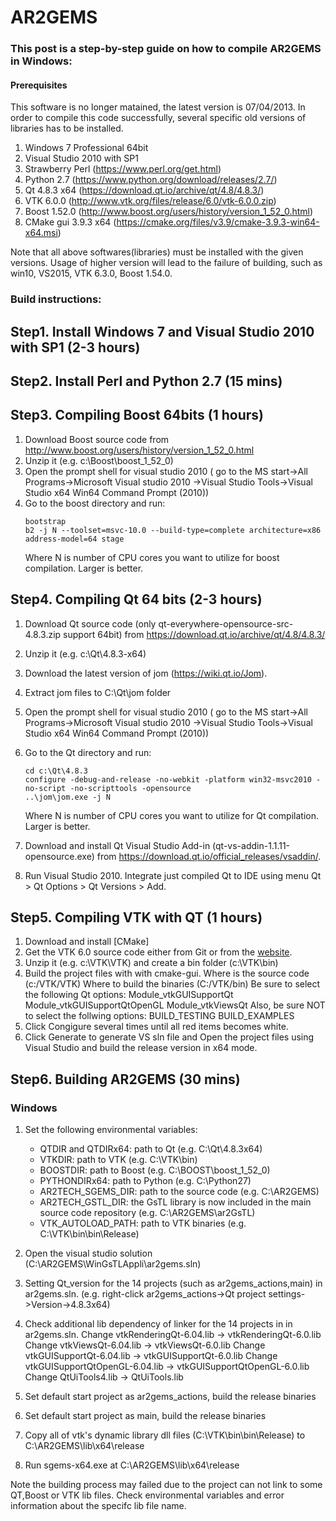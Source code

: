 AR2GEMS
=======

### This post is a step-by-step guide on how to compile AR2GEMS in Windows:

#### Prerequisites
This software is no longer matained, the latest version is 07/04/2013. In order to compile this code successfully, several specific old versions of libraries has to be installed.
1) Windows 7 Professional 64bit
2) Visual Studio 2010 with SP1 
3) Strawberry Perl (https://www.perl.org/get.html)
4) Python 2.7 (https://www.python.org/download/releases/2.7/)
4) Qt 4.8.3 x64 (https://download.qt.io/archive/qt/4.8/4.8.3/)
5) VTK 6.0.0 (http://www.vtk.org/files/release/6.0/vtk-6.0.0.zip)
6) Boost 1.52.0 (http://www.boost.org/users/history/version_1_52_0.html)
7) CMake gui 3.9.3 x64 (https://cmake.org/files/v3.9/cmake-3.9.3-win64-x64.msi)

Note that all above softwares(libraries) must be installed with the given versions. Usage of higher version will lead to the failure of building, such as win10, VS2015, VTK 6.3.0, Boost 1.54.0.

### Build instructions:

Step1. Install Windows 7 and Visual Studio 2010 with SP1 (2-3 hours)
--------------------
Step2. Install Perl and Python 2.7 (15 mins)
--------------------
Step3. Compiling Boost 64bits (1 hours)
--------------------
1. Download Boost source code from http://www.boost.org/users/history/version_1_52_0.html
2. Unzip it (e.g. c:\Boost\boost_1_52_0)
3. Open the prompt shell for visual studio 2010 (
   go to the MS start->All Programs->Microsoft Visual studio 2010
   ->Visual Studio Tools->Visual Studio x64 Win64 Command Prompt (2010))
4. Go to the boost directory and run:
   ```
   bootstrap
   b2 -j N --toolset=msvc-10.0 --build-type=complete architecture=x86 address-model=64 stage
   ```
   Where N is number of CPU cores you want to utilize for boost compilation. Larger is better.

Step4. Compiling Qt 64 bits (2-3 hours)
--------------------

1. Download Qt source code (only qt-everywhere-opensource-src-4.8.3.zip support 64bit) from https://download.qt.io/archive/qt/4.8/4.8.3/
2. Unzip it (e.g. c:\Qt\4.8.3-x64)
3. Download the latest version of jom (https://wiki.qt.io/Jom).
4. Extract jom files to C:\Qt\jom folder
5. Open the prompt shell for visual studio 2010 (
   go to the MS start->All Programs->Microsoft Visual studio 2010
   ->Visual Studio Tools->Visual Studio x64 Win64 Command Prompt (2010))
6. Go to the Qt directory and run:

   ```
   cd c:\Qt\4.8.3
   configure -debug-and-release -no-webkit -platform win32-msvc2010 -no-script -no-scripttools -opensource
   ..\jom\jom.exe -j N
   ```
   Where N is number of CPU cores you want to utilize for Qt compilation. Larger is better.
7. Download and install Qt Visual Studio Add-in (qt-vs-addin-1.1.11-opensource.exe) from https://download.qt.io/official_releases/vsaddin/.

8. Run Visual Studio 2010. Integrate just compiled Qt to IDE using menu Qt > Qt Options > Qt Versions > Add.

Step5. Compiling VTK with QT (1 hours)
-------------

1. Download and install [CMake]
2. Get the VTK 6.0 source code either from Git or from the [website](http://vtk.org/VTK/resources/software.html).
3. Unzip it (e.g. c:\VTK\VTK) and create a bin folder (c:\VTK\bin)
4. Build the project files with with cmake-gui.
   Where is the source code (c:/VTK/VTK)
   Where to build the binaries (C:/VTK/bin)
   Be sure to select the following Qt options:
      Module_vtkGUISupportQt
      Module_vtkGUISupportQtOpenGL
      Module_vtkViewsQt
   Also, be sure NOT to select the follwing options:
      BUILD_TESTING
      BUILD_EXAMPLES
5. Click Congigure several times until all red items becomes white.
6. Click Generate to generate VS sln file and Open the project files using Visual Studio and build the release version in x64 mode.


Step6. Building AR2GEMS (30 mins)
----------------

### Windows

1. Set the following environmental variables:
   * QTDIR and QTDIRx64: path to Qt (e.g. C:\Qt\4.8.3x64)
   * VTKDIR: path to VTK (e.g. C:\VTK\bin)
   * BOOSTDIR: path to Boost (e.g. C:\BOOST\boost_1_52_0)
   * PYTHONDIRx64: path to Python (e.g. C:\Python27)
   * AR2TECH\_SGEMS\_DIR: path to the source code (e.g. C:\AR2GEMS\)
   * AR2TECH\_GSTL\_DIR: the GsTL library is now included in the main source code repository (e.g. C:\AR2GEMS\ar2GsTL)
   * VTK\_AUTOLOAD\_PATH: path to VTK binaries (e.g. C:\VTK\bin\bin\Release)

2. Open the visual studio solution (C:\AR2GEMS\WinGsTLAppli\ar2gems.sln)
3. Setting Qt_version for the 14 projects (such as ar2gems_actions,main) in ar2gems.sln.
   (e.g. right-click ar2gems_actions->Qt project settings->Version->4.8.3x64)
4. Check additional lib dependency of linker for the 14 projects in in ar2gems.sln.
   Change vtkRenderingQt-6.04.lib -> vtkRenderingQt-6.0.lib
   Change vtkViewsQt-6.04.lib -> vtkViewsQt-6.0.lib
   Change vtkGUISupportQt-6.04.lib -> vtkGUISupportQt-6.0.lib
   Change vtkGUISupportQtOpenGL-6.04.lib -> vtkGUISupportQtOpenGL-6.0.lib
   Change QtUiTools4.lib -> QtUiTools.lib
5. Set default start project as ar2gems_actions, build the release binaries
6. Set default start project as main, build the release binaries
7. Copy all of vtk's dynamic library dll files (C:\VTK\bin\bin\Release) to C:\AR2GEMS\lib\x64\release
8. Run sgems-x64.exe at C:\AR2GEMS\lib\x64\release

Note the building process may failed due to the project can not link to some QT,Boost or VTK lib files. Check environmental variables and error information about the specifc lib file name.

